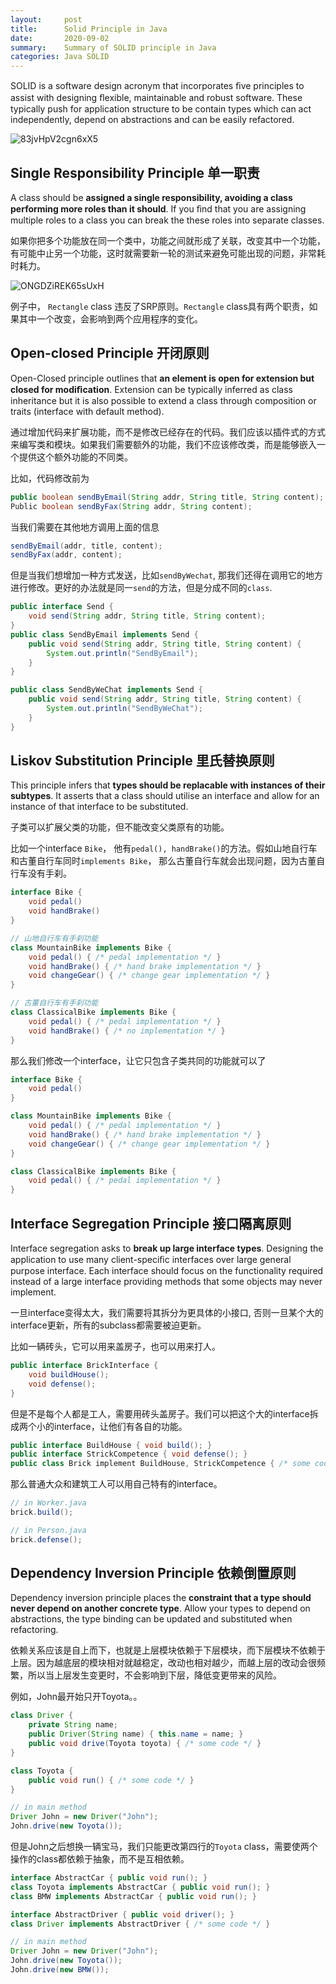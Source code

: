 ```yaml
---
layout:     post
title:      Solid Principle in Java
date:       2020-09-02
summary:    Summary of SOLID principle in Java 
categories: Java SOLID 
---
```



SOLID is a software design acronym that incorporates ﬁve principles to assist with designing ﬂexible, maintainable and robust software. These typically push for application structure to be contain types which can act independently, depend on abstractions and can be easily refactored.

![83jvHpV2cgn6xX5](https://i.loli.net/2020/09/02/83jvHpV2cgn6xX5.png)

## Single Responsibility Principle 单一职责

A class should be **assigned a single responsibility, avoiding a class performing more roles than it should**. If you ﬁnd that you are assigning multiple roles to a class you can break the these roles into separate classes.

如果你把多个功能放在同一个类中，功能之间就形成了关联，改变其中一个功能，有可能中止另一个功能，这时就需要新一轮的测试来避免可能出现的问题，非常耗时耗力。

![ONGDZiREK65sUxH](https://i.loli.net/2020/09/02/ONGDZiREK65sUxH.png)

例子中， `Rectangle` class 违反了SRP原则。`Rectangle` class具有两个职责，如果其中一个改变，会影响到两个应用程序的变化。

## Open-closed Principle 开闭原则

Open-Closed principle outlines that **an element is open for extension but closed for modiﬁcation**. Extension can be typically inferred as class inheritance but it is also possible to extend a class through composition or traits (interface with default method).

通过增加代码来扩展功能，而不是修改已经存在的代码。我们应该以插件式的方式来编写类和模块。如果我们需要额外的功能，我们不应该修改类，而是能够嵌入一个提供这个额外功能的不同类。

比如，代码修改前为

```java
public boolean sendByEmail(String addr, String title, String content);
Public boolean sendByFax(String addr, String content);
```

当我们需要在其他地方调用上面的信息

```java
sendByEmail(addr, title, content);
sendByFax(addr, content);
```

但是当我们想增加一种方式发送，比如`sendByWechat`, 那我们还得在调用它的地方进行修改。更好的办法就是同一`send`的方法，但是分成不同的`class`.

```java
public interface Send {
    void send(String addr, String title, String content);
}
public class SendByEmail implements Send {
    public void send(String addr, String title, String content) {
        System.out.println("SendByEmail");
    }
}

public class SendByWeChat implements Send {
    public void send(String addr, String title, String content) {
        System.out.println("SendByWeChat");
    }
}
```

## Liskov Substitution Principle 里氏替换原则

This principle infers that **types should be replacable with instances of their subtypes**. It asserts that a class should utilise an interface and allow for an instance of that interface to be substituted.

子类可以扩展父类的功能，但不能改变父类原有的功能。

比如一个interface `Bike`， 他有`pedal(), handBrake()`的方法。假如山地自行车和古董自行车同时`implements Bike`， 那么古董自行车就会出现问题，因为古董自行车没有手刹。

```java
interface Bike {
    void pedal()
    void handBrake()
}

// 山地自行车有手刹功能
class MountainBike implements Bike {
    void pedal() { /* pedal implementation */ }
    void handBrake() { /* hand brake implementation */ }
    void changeGear() { /* change gear implementation */ }
}

// 古董自行车有手刹功能
class ClassicalBike implements Bike {
    void pedal() { /* pedal implementation */ }
    void handBrake() { /* no implementation */ }
}
```

那么我们修改一个interface，让它只包含子类共同的功能就可以了

```java
interface Bike {
    void pedal()
}

class MountainBike implements Bike {
    void pedal() { /* pedal implementation */ }
    void handBrake() { /* hand brake implementation */ }
    void changeGear() { /* change gear implementation */ }
}

class ClassicalBike implements Bike {
    void pedal() { /* pedal implementation */ }
}
```

## Interface Segregation Principle 接口隔离原则

Interface segregation asks to **break up large interface types**. Designing the application to use many client-speciﬁc interfaces over large general purpose interface. Each interface should focus on the functionality required instead of a large interface providing methods that some objects may never implement.

一旦interface变得太大，我们需要将其拆分为更具体的小接口, 否则一旦某个大的interface更新，所有的subclass都需要被迫更新。

比如一辆砖头，它可以用来盖房子，也可以用来打人。

```java
public interface BrickInterface {
    void buildHouse();
    void defense();
}
```

但是不是每个人都是工人，需要用砖头盖房子。我们可以把这个大的interface拆成两个小的interface，让他们有各自的功能。

```java
public interface BuildHouse { void build(); }
public interface StrickCompetence { void defense(); }
public class Brick implement BuildHouse, StrickCompetence { /* some codes */ }
```

那么普通大众和建筑工人可以用自己特有的interface。

```java
// in Worker.java
brick.build();

// in Person.java
brick.defense();
```

## Dependency Inversion Principle 依赖倒置原则

Dependency inversion principle places the **constraint that a type should never depend on another concrete type**. Allow your types to depend on abstractions, the type binding can be updated and substituted when refactoring.

依赖关系应该是自上而下，也就是上层模块依赖于下层模块，而下层模块不依赖于上层。因为越底层的模块相对就越稳定，改动也相对越少，而越上层的改动会很频繁，所以当上层发生变更时，不会影响到下层，降低变更带来的风险。

例如，John最开始只开Toyota。。

```java
class Driver {
    private String name;
    public Driver(String name) { this.name = name; }
    public void drive(Toyota toyota) { /* some code */ }
}

class Toyota {
    public void run() { /* some code */ }
}

// in main method 
Driver John = new Driver("John");
John.drive(new Toyota());
```

但是John之后想换一辆宝马，我们只能更改第四行的`Toyota` class，需要使两个操作的class都依赖于抽象，而不是互相依赖。

```java
interface AbstractCar { public void run(); }
class Toyota implements AbstractCar { public void run(); }
class BMW implements AbstractCar { public void run(); }

interface AbstractDriver { public void driver(); }
class Driver implements AbstractDriver { /* some code */ }

// in main method 
Driver John = new Driver("John");
John.drive(new Toyota());
John.drive(new BMW());
```

